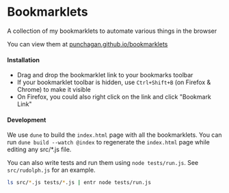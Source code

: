 # Bookmarklets

A collection of my bookmarklets to automate various things in the browser

You can view them at [punchagan.github.io/bookmarklets](https://punchagan.github.io/bookmarklets)

#### Installation

- Drag and drop the bookmarklet link to your bookmarks toolbar
- If your bookmarklet toolbar is hidden, use `Ctrl+Shift+B` (on Firefox & Chrome) to make it visible
- On Firefox, you could also right click on the link and click "Bookmark Link"

#### Development

We use `dune` to build the `index.html` page with all the bookmarklets. You can
run `dune build --watch @index` to regenerate the `index.html` page while
editing any src/*.js file. 

You can also write tests and run them using `node tests/run.js`. See
`src/rudolph.js` for an example.

``` sh
ls src/*.js tests/*.js | entr node tests/run.js
```
